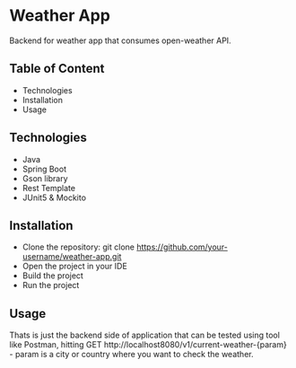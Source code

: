 # Weather App
Backend for weather app that consumes open-weather API.


## Table of Content
- Technologies
- Installation
- Usage

## Technologies
- Java
- Spring Boot
- Gson library
- Rest Template
- JUnit5 & Mockito

## Installation
- Clone the repository: git clone https://github.com/your-username/weather-app.git
- Open the project in your IDE
- Build the project
- Run the project

## Usage
Thats is just the backend side of application that can be tested using tool like Postman, hitting GET http://localhost8080/v1/current-weather-{param} - param is a city or country where you want to check the weather.

